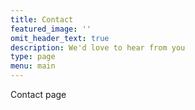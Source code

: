 ```yaml
---
title: Contact
featured_image: ''
omit_header_text: true
description: We'd love to hear from you
type: page
menu: main
---
```


Contact page
